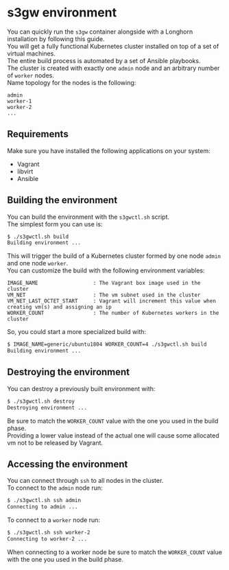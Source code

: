 # s3gw environment

You can quickly run the `s3gw` container alongside with a Longhorn installation
by following this guide.  
You will get a fully functional Kubernetes cluster installed on top of a set of virtual
machines.  
The entire build process is automated by a set of Ansible playbooks.  
The cluster is created with exactly one `admin` node and 
an arbitrary number of `worker` nodes.  
Name topology for the nodes is the following:

```text
admin
worker-1
worker-2
...
```

## Requirements

Make sure you have installed the following applications on your system:

- Vagrant
- libvirt
- Ansible

## Building the environment

You can build the environment with the `s3gwctl.sh` script.  
The simplest form you can use is:  

```bash
$ ./s3gwctl.sh build
Building environment ...
```

This will trigger the build of a Kubernetes cluster formed by one node `admin`
and one node `worker`.  
You can customize the build with the following environment variables:

```text
IMAGE_NAME                  : The Vagrant box image used in the cluster
VM_NET                      : The vm subnet used in the cluster
VM_NET_LAST_OCTET_START     : Vagrant will increment this value when creating vm(s) and assigning an ip
WORKER_COUNT                : The number of Kubernetes workers in the cluster
```

So, you could start a more specialized build with:

```bash
$ IMAGE_NAME=generic/ubuntu1804 WORKER_COUNT=4 ./s3gwctl.sh build
Building environment ...
```

## Destroying the environment

You can destroy a previously built environment with:

```bash
$ ./s3gwctl.sh destroy
Destroying environment ...
```

Be sure to match the `WORKER_COUNT` value with the one you used in the build phase.  
Providing a lower value instead of the actual one will cause some allocated vm not
to be released by Vagrant.

## Accessing the environment

You can connect through `ssh` to all nodes in the cluster.  
To connect to the `admin` node run:

```bash
$ ./s3gwctl.sh ssh admin
Connecting to admin ...
```

To connect to a `worker` node run:

```bash
$ ./s3gwctl.sh ssh worker-2
Connecting to worker-2 ...
```

When connecting to a worker node be sure to match the `WORKER_COUNT` value with the one you used in the build phase.


